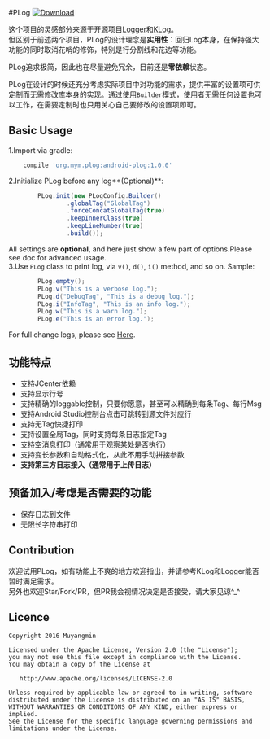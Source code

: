 #PLog  [ ![Download](https://api.bintray.com/packages/muyangmin/org.mym/Android-PLog/images/download.svg) ](https://bintray.com/muyangmin/org.mym/Android-PLog/_latestVersion)

这个项目的灵感部分来源于开源项目[Logger](https://github.com/orhanobut/logger)和[KLog](https://github.com/ZhaoKaiQiang/KLog)。  
但区别于前述两个项目，PLog的设计理念是**实用性**：回归Log本身，在保持强大功能的同时取消花哨的修饰，特别是行分割线和花边等功能。

PLog追求极简，因此也在尽量避免冗余，目前还是**零依赖**状态。

PLog在设计的时候还充分考虑实际项目中对功能的需求，提供丰富的设置项可供定制而无需修改库本身的实现。通过使用`Builder`模式，使用者无需任何设置也可以工作，在需要定制时也只用关心自己要修改的设置项即可。

## Basic Usage
1.Import via gradle:  
```Groovy
    compile 'org.mym.plog:android-plog:1.0.0'
```
2.Initialize PLog before any log**(Optional)**:  
```Java
        PLog.init(new PLogConfig.Builder()
                .globalTag("GlobalTag")
                .forceConcatGlobalTag(true)
                .keepInnerClass(true)
                .keepLineNumber(true)
                .build());
```  
All settings are **optional**, and here just show a few part of options.Please see doc for 
advanced usage.  
3.Use `PLog` class to print log, via `v()`, `d()`, `i()` method, and so on. Sample:  
```Java
        PLog.empty();
        PLog.v("This is a verbose log.");
        PLog.d("DebugTag", "This is a debug log.");
        PLog.i("InfoTag", "This is an info log.");
        PLog.w("This is a warn log.");
        PLog.e("This is an error log.");
```

For full change logs, please see [Here](https://github.com/Muyangmin/Android-PLog/releases).

## 功能特点
* 支持JCenter依赖
* 支持显示行号
* 支持精确的loggable控制，只要你愿意，甚至可以精确到每条Tag、每行Msg
* 支持Android Studio控制台点击可跳转到源文件对应行
* 支持无Tag快捷打印
* 支持设置全局Tag，同时支持每条日志指定Tag
* 支持空消息打印（通常用于观察某处是否执行）
* 支持变长参数和自动格式化，从此不用手动拼接参数
* **支持第三方日志接入（通常用于上传日志）**

## 预备加入/考虑是否需要的功能
* 保存日志到文件
* 无限长字符串打印

## Contribution
欢迎试用PLog，如有功能上不爽的地方欢迎指出，并请参考KLog和Logger能否暂时满足需求。  
另外也欢迎Star/Fork/PR，但PR我会视情况决定是否接受，请大家见谅^_^

## Licence 
```
Copyright 2016 Muyangmin

Licensed under the Apache License, Version 2.0 (the "License");
you may not use this file except in compliance with the License.
You may obtain a copy of the License at

   http://www.apache.org/licenses/LICENSE-2.0

Unless required by applicable law or agreed to in writing, software
distributed under the License is distributed on an "AS IS" BASIS,
WITHOUT WARRANTIES OR CONDITIONS OF ANY KIND, either express or implied.
See the License for the specific language governing permissions and
limitations under the License.
```